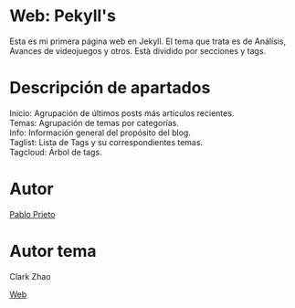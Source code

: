 # Web: Pekyll's 

Esta es mi primera página web en Jekyll.
El tema que trata es de Análisis, Avances de videojuegos y otros.
Està dividido por secciones y tags.

# Descripción de apartados

Inicio: Agrupación de últimos posts más artículos recientes.  
Temas: Agrupación de temas por categorías.  
Info: Información general del propósito del blog.  
Taglist: Lista de Tags y su correspondientes temas.  
Tagcloud: Árbol de tags.  

# Autor

[Pablo Prieto](https://pprieto8.github.io)

# Autor tema

Clark Zhao

[Web](http://jekyllthemes.org/themes/bohu-jekyll-theme/)

